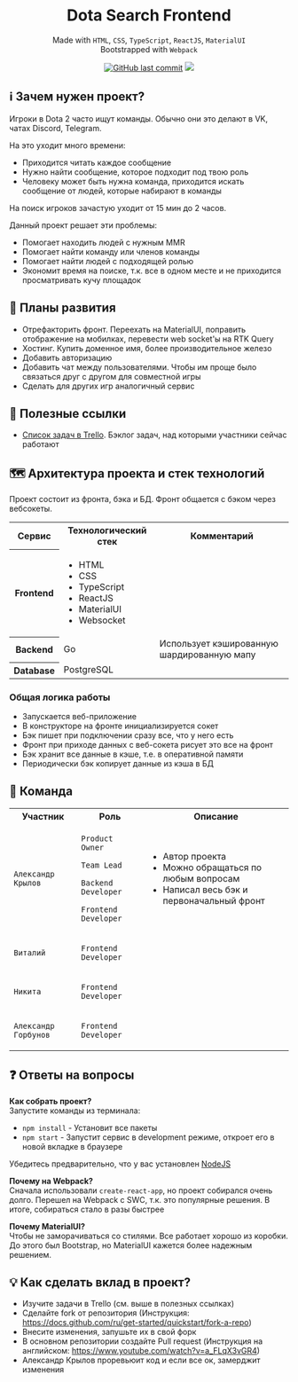 <h1 align="center">Dota Search Frontend</h1>
<p align="center">
  Made with <code>HTML</code>, <code>CSS</code>, <code>TypeScript</code>, <code>ReactJS</code>, <code>MaterialUI</code>
  <br>
  Bootstrapped with <code>Webpack</code>
</p>

<p align="center">
  <a href="../../commits"><img alt="GitHub last commit" src="https://img.shields.io/github/last-commit/Truenya/dota-search-front"></a>
  <img src="https://img.shields.io/github/repo-size/Truenya/dota-search-front" />
</p>

## ℹ️ Зачем нужен проект?

Игроки в Dota 2 часто ищут команды. Обычно они это делают в VK, чатах Discord, Telegram.

На это уходит много времени:

- Приходится читать каждое сообщение
- Нужно найти сообщение, которое подходит под твою роль
- Человеку может быть нужна команда, приходится искать сообщение от людей, которые набирают в команды

На поиск игроков зачастую уходит от 15 мин до 2 часов.

Данный проект решает эти проблемы:

- Помогает находить людей с нужным MMR
- Помогает найти команду или членов команды
- Помогает найти людей с подходящей ролью
- Экономит время на поиске, т.к. все в одном месте и не приходится просматривать кучу площадок

## 🔮 Планы развития

- Отрефакторить фронт. Переехать на MaterialUI, поправить отображение на мобилках, перевести web socket'ы на RTK Query
- Хостинг. Купить доменное имя, более производительное железо
- Добавить авторизацию
- Добавить чат между пользователями. Чтобы им проще было связаться друг с другом для совместной игры
- Сделать для других игр аналогичный сервис

## 🔗 Полезные ссылки

- [Список задач в Trello](https://trello.com/invite/b/2bPKVLwi/ATTI99f6ff589635729f9c754bbbaf2e51a1C19BA60C/dotasearch). Бэклог задач, над которыми участники сейчас работают

## 🗺 Архитектура проекта и стек технологий

Проект состоит из фронта, бэка и БД. Фронт общается с бэком через вебсокеты.

<table>
  <tr>
    <th>Сервис</th>
    <th>Технологический стек</th>
    <th>Комментарий</th>
  </tr>
  <tr>
    <th>Frontend</th>
    <td>
      <ul>
        <li>HTML</li>
        <li>CSS</li>
        <li>TypeScript</li>
        <li>ReactJS</li>
        <li>MaterialUI</li>
        <li>Websocket</li>
      </ul>
    </td>
    <td></td>
  </tr>
  <tr>
    <th>Backend</th>
    <td>Go</td>
    <td>Использует кэшированную шардированную мапу</td>
  </tr>
  <tr>
    <th>Database</th>
    <td>
      PostgreSQL
    </td>
    <td></td>
  </tr>
</table>

### Общая логика работы

- Запускается веб-приложение
- В конструкторе на фронте инициализируется сокет
- Бэк пишет при подключении сразу все, что у него есть
- Фронт при приходе данных с веб-сокета рисует это все на фронт
- Бэк хранит все данные в кэше, т.е. в оперативной памяти
- Периодически бэк копирует данные из кэша в БД

## 👤 Команда

<table>
  <tr>
    <th>Участник</th>
    <th>Роль</th>
    <th>Описание</th>
  </tr>
  <tr></tr>
  <tr>
    <td><code>Александр Крылов</code></td>
    <td>
        <p><code>Product Owner</code></p>
        <p><code>Team Lead</code></p>
        <p><code>Backend Developer</code></p>
        <p><code>Frontend Developer</code></p>
    </td>
    <td>
      <ul>
        <li>Автор проекта</li>
        <li>Можно обращаться по любым вопросам</li>
        <li>Написал весь бэк и первоначальный фронт</li>
      </ul>
    </td>
  </tr>
  <tr></tr>
  <tr>
    <td><code>Виталий</code></td>
    <td>
      <p><code>Frontend Developer</code></p>
    </td>
    <td></td>
  </tr>
  <tr></tr>
  <tr>
    <td><code>Никита</code></td>
    <td>
      <p><code>Frontend Developer</code></p>
    </td>
    <td></td>
  </tr>
  <tr></tr>
  <tr>
    <td><code>Александр Горбунов</code></td>
    <td>
      <p><code>Frontend Developer</code></p>
    </td>
    <td></td>
  </tr>
</table>

## ❓ Ответы на вопросы

**Как собрать проект?**<br>
Запустите команды из терминала:

- `npm install` - Установит все пакеты
- `npm start` - Запустит сервис в development режиме, откроет его в новой вкладке в браузере

Убедитесь предварительно, что у вас установлен [NodeJS](https://nodejs.org/en)

**Почему на Webpack?**<br>
Сначала использовали `create-react-app`, но проект собирался очень долго. Перешел на Webpack с SWC, т.к. это популярные решения. В итоге, собираться стало в разы быстрее

**Почему MaterialUI?**<br>
Чтобы не заморачиваться со стилями. Все работает хорошо из коробки. До этого был Bootstrap, но MaterialUI кажется более надежным решением.

## 💡 Как сделать вклад в проект?

- Изучите задачи в Trello (см. выше в полезных ссылках)
- Сделайте fork от репозитория (Инструкция: https://docs.github.com/ru/get-started/quickstart/fork-a-repo)
- Внесите изменения, запушьте их в свой форк
- В основном репозитории создайте Pull request (Инструкция на английском: https://www.youtube.com/watch?v=a_FLqX3vGR4)
- Александр Крылов проревьюит код и если все ок, замерджит изменения
